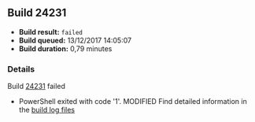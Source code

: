 ## Build 24231
- **Build result:** `failed`
- **Build queued:** 13/12/2017 14:05:07
- **Build duration:** 0,79 minutes
### Details
Build [24231](https://winappstudio.visualstudio.com/web/build.aspx?pcguid=a4ef43be-68ce-4195-a619-079b4d9834c2&builduri=vstfs%3a%2f%2f%2fBuild%2fBuild%2f24231) failed

+ PowerShell exited with code '1'.
MODIFIED
Find detailed information in the [build log files](https://uwpctdiags.blob.core.windows.net/buildlogs/24231_logs.zip)
